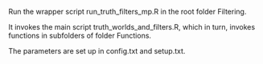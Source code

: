 Run the wrapper script  run_truth_filters_mp.R  in the root folder Filtering.

It invokes the main script  truth_worlds_and_filters.R, which in turn, invokes functions in subfolders of folder  Functions.

The parameters are set up in config.txt and setup.txt.
